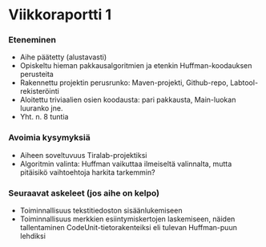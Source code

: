 # Viikkoraportti 1

### Eteneminen
* Aihe päätetty (alustavasti)
* Opiskeltu hieman pakkausalgoritmien ja etenkin Huffman-koodauksen perusteita
* Rakennettu projektin perusrunko: Maven-projekti, Github-repo, Labtool-rekisteröinti
* Aloitettu triviaalien osien koodausta: pari pakkausta, Main-luokan luuranko jne.
* Yht. n. 8 tuntia

### Avoimia kysymyksiä
* Aiheen soveltuvuus Tiralab-projektiksi
* Algoritmin valinta: Huffman vaikuttaa ilmeiseltä valinnalta, mutta pitäisikö vaihtoehtoja harkita tarkemmin?

### Seuraavat askeleet (jos aihe on kelpo)
* Toiminnallisuus tekstitiedoston sisäänlukemiseen
* Toiminnallisuus merkkien esiintymiskertojen laskemiseen, näiden tallentaminen CodeUnit-tietorakenteiksi eli tulevan Huffman-puun lehdiksi
